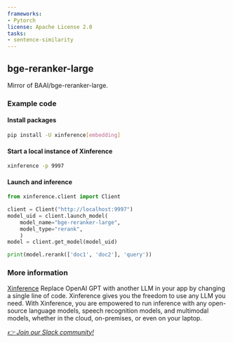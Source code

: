 ```yaml
---
frameworks:
- Pytorch
license: Apache License 2.0
tasks:
- sentence-similarity
---
```


## bge-reranker-large
Mirror of BAAI/bge-reranker-large.

### Example code

#### Install packages
```bash
pip install -U xinference[embedding]
```

####  Start a local instance of Xinference
```bash
xinference -p 9997
```

#### Launch and inference
```python
from xinference.client import Client

client = Client("http://localhost:9997")
model_uid = client.launch_model(
    model_name="bge-reranker-large",
    model_type="rerank",
    )
model = client.get_model(model_uid)

print(model.rerank(['doc1', 'doc2'], 'query'))
```

### More information

[Xinference](https://github.com/xorbitsai/inference) Replace OpenAI GPT with another LLM in your app 
by changing a single line of code. Xinference gives you the freedom to use any LLM you need. 
With Xinference, you are empowered to run inference with any open-source language models, 
speech recognition models, and multimodal models, whether in the cloud, on-premises, or even on your laptop.

<i><a href="https://join.slack.com/t/xorbitsio/shared_invite/zt-1z3zsm9ep-87yI9YZ_B79HLB2ccTq4WA">👉 Join our Slack community!</a></i>

